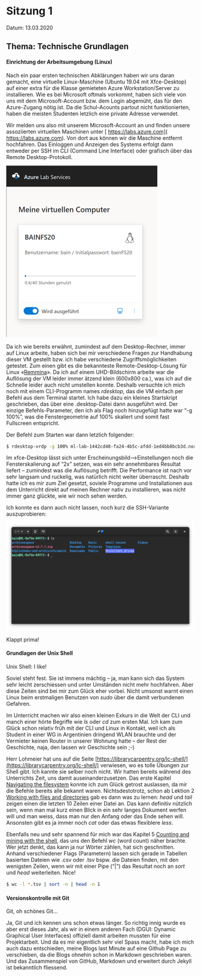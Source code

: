 # Sitzung 1

Datum: 13.03.2020

## Thema: Technische Grundlagen

#### Einrichtung der Arbeitsumgebung (Linux)

Nach ein paar ersten technischen Abklärungen haben wir uns daran  gemacht, eine virtuelle Linux-Maschine (Ubuntu 19.04 mit Xfce-Desktop) auf einer extra für die Klasse gemieteten Azure Workstation/Server zu  installieren. Wie es bei Microsoft oftmals vorkommt, haben sich viele von uns mit dem Microsoft-Account bzw. dem Login abgemüht, das für den  Azure-Zugang nötig ist. Da die Schul-Acounts partout nicht funktionierten, haben die meisten Studenten letzlich eine private Adresse verwendet.

Wir melden uns also mit unserem Microsoft-Account an und finden unsere assoziierten virtuellen Maschinen unter [ https://labs.azure.com]( https://labs.azure.com). Von dort aus können wir die Maschine entfernt hochfahren. Das Einloggen und Anzeigen des Systems erfolgt dann entweder per SSH im CLI (Command Line Interface) oder grafisch über das Remote Desktop-Protokoll. 

<img src="Sitzung01.assets/image-20200628150002020.png" alt="Azure Lab Services" style="zoom:50%;" />

Da ich wie bereits erwähnt, zumindest auf dem Desktop-Rechner, immer auf Linux arbeite, haben sich bei mir verschiedene Fragen zur Handhabung dieser VM gestellt bzw. ich habe verschiedene Zugriffsmöglichkeiten getestet. Zum einen gibt es die bekannteste Remote-Desktop-Lösung für Linux «[Remmina](https://remmina.org/)». Da ich auf einem UHD-Bildschirm arbeite war die Auflösung der VM leider immer ätzend klein (600x800 ca.), was ich auf die Schnelle leider auch nicht umstellen konnte. Deshalb versuchte ich mich noch mit einem CLI-Programm names *rdesktop*, das die VM einfach per Befehl aus dem Terminal startet. Ich habe dazu ein kleines Startskript geschrieben, das über eine .desktop-Datei dann ausgeführt wird. Der einzige Befehls-Parameter, den ich als Flag noch hinzugefügt hatte war “-g 100%”, was die Fenstergeometrie auf 100% skaliert und somit fast Fullscreen entspricht. 

Der Befehl zum Starten war dann letzlich folgender:

```bash
$ rdesktop-vrdp -g 100% ml-lab-1442cd48-fa24-4b5c-afdd-1ed4bb8bcb3d.northeurope.cloudapp.azure.com:54613
```

Im xfce-Desktop lässt sich unter Erscheinungsbild–>Einstellungen noch die Fensterskalierung auf “2x” setzen, was ein sehr annehmbares Resultat liefert – zumindest was die Auflösung betrifft. Die Performance ist nach vor sehr langsam und ruckelig, was natürlich nicht weiter überrascht. Deshalb hatte ich es mir zum Ziel gesetzt, soviele Programme und Installationen aus dem Unterricht direkt auf meinen Rechner nativ zu installieren, was nicht immer ganz glückte, wie wir noch sehen werden.

Ich konnte es dann auch nicht lassen, noch kurz die SSH-Variante auszuprobieren: 

![SSH-Verbindung](Sitzung01.assets/ssh-verbindung.png)

Klappt prima!

#### Grundlagen der Unix Shell

Unix Shell: I like! 

Soviel steht fest. Sie ist immens mächtig – ja, man kann sich das System sehr leicht zerschiessen und unter Umständen nicht mehr hochfahren. Aber diese Zeiten sind bei mir zum Glück eher vorbei. Nicht umsonst warnt einen Linux beim erstmaligen Benutzen von *sudo* über die damit verbundenen Gefahren. 

Im Unterricht machen wir also einen kleinen Exkurs in die Welt der CLI und manch einer hörte Begriffe wie *ls* oder *cd* zum ersten Mal. Ich kam zum Glück schon relativ früh mit der CLI und Linux in Kontakt, weil ich als Student in einer WG in Argentinien dringend WLAN brauchte und der Vermieter keinen Router in unserer Wohnung hatte – der Rest der Geschichte, naja, den lassen wir Geschichte sein ;-)

Herr Lohmeier hat uns auf die Seite [https://librarycarpentry.org/lc-shell/](https://librarycarpentry.org/lc-shell/) verwiesen, wo es tolle Übungen zur Shell gibt. Ich kannte sie selber noch nicht. Wir hatten bereits während des Unterrichts Zeit, uns damit auseinanderzusetzen. Das erste Kapitel [Navigating the filesystem](https://librarycarpentry.org/lc-shell/02-navigating-the-filesystem/index.html) konnte ich zum Glück getrost auslassen, da mir die Befehle bereits alle bekannt waren. Nichtsdestotrotz, schon ab Lektion 2 [Working with files and directories](https://librarycarpentry.org/lc-shell/03-working-with-files-and-folders/index.html) gab es dann was zu lernen: *head* und *tail* zeigen einen die letzten 10 Zeilen einer Datei an. Das kann definitiv nützlich sein, wenn man mal kurz einen Blick in ein sehr langes Dokument werfen will und man weiss, dass man nur den Anfang oder das Ende sehen will. Ansonsten gibt es ja immer noch *cat* oder das etwas flexiblere *less*. 

Ebenfalls neu und sehr spannend für mich war das Kapitel 5 [Counting and mining with the shell](https://librarycarpentry.org/lc-shell/05-counting-mining/index.html), das uns den Befehl *wc* (word count) näher brachte. Wer jetzt denkt, das kann ja nur Wörter zählen, hat sich geschnitten. Anhand verschiedener Flags (Parametern) lassen sich gerade in Tabellen basierten Dateien wie .csv oder .tsv bspw. die Dateien finden, mit den wenigsten Zeilen, wenn wir mit einer Pipe (“\|”) das Resultat noch an *sort* und *head* weiterleiten. Nice!

```bash
$ wc -l *.tsv | sort -n | head -n 1
```


####  Versionskontrolle mit Git

Git, oh schönes Git…

Ja, Git und ich kennen uns schon etwas länger. So richtig innig wurde es aber erst dieses Jahr, als wir in einem anderen Fach (DGUI: Dynamic Graphical User Interfaces) offiziell damit arbeiten mussten für eine Projektarbeit. Und da es mir eigentlich sehr viel Spass macht, habe ich mich auch dazu entschieden, meine Blogs last Minute auf eine Github Page zu verschieben, da die Blogs ohnehin schon in Markdown geschrieben waren. Und das Zusammenspiel von GitHub, Markdown und erweitert durch Jekyll ist bekanntlich fliessend. 